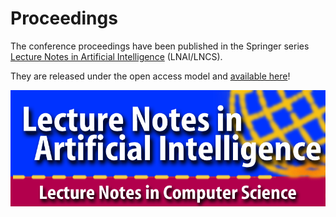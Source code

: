 # Proceedings

The conference proceedings have been published in the Springer series [Lecture Notes in Artificial Intelligence](https://www.springer.com/series/1244) (LNAI/LNCS).

They are released under the open access model and [available here](https://link.springer.com/book/10.1007/978-3-031-43369-6)!

![LNAI-Logo](data/LNAI-Logo.jpg "LNAI-Logo")


